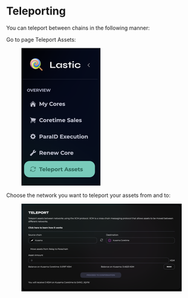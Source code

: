 # Teleporting

You can teleport between chains in the following manner:

Go to page Teleport Assets:

<figure><img src="../.gitbook/assets/Screenshot 2024-07-01 at 19.44.35.png" alt="" width="209"><figcaption></figcaption></figure>



Choose the network you want to teleport your assets from and to:

<figure><img src="../.gitbook/assets/Screenshot 2024-07-01 at 19.43.35.png" alt=""><figcaption></figcaption></figure>

